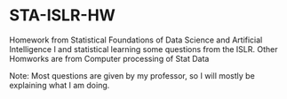 # STA-ISLR-HW
Homework from Statistical Foundations of Data Science and Artificial Intelligence I and statistical learning some questions from the ISLR. 
Other Homworks are from Computer processing of Stat Data

Note: Most questions are given by my professor, so I will mostly be explaining what I am doing.
